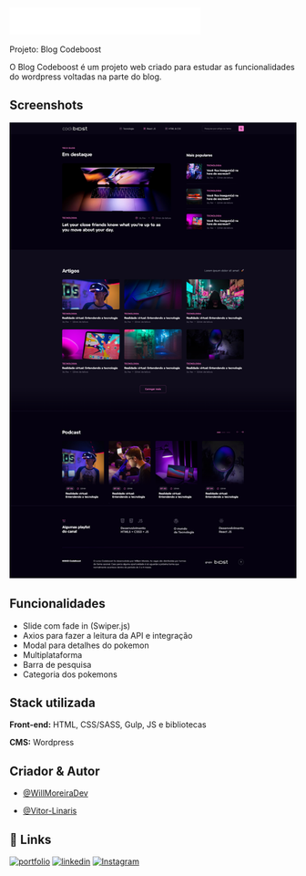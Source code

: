 ![Logo](./img/logo.svg)

Projeto: Blog Codeboost

O Blog Codeboost é um projeto web criado para estudar as funcionalidades do wordpress voltadas na parte do blog.

## Screenshots

![App Screenshot](./screenshot.png)

## Funcionalidades

- Slide com fade in (Swiper.js)
- Axios para fazer a leitura da API e integração
- Modal para detalhes do pokemon
- Multiplataforma
- Barra de pesquisa
- Categoria dos pokemons

## Stack utilizada

**Front-end:** HTML, CSS/SASS, Gulp, JS e bibliotecas

**CMS:** Wordpress

## Criador & Autor

- [@WillMoreiraDev](https://www.linkedin.com/in/willmoreira/)

- [@Vitor-Linaris](https://www.linkedin.com/in/vitor-linaris-a33a95235/)

## 🔗 Links

[![portfolio](https://img.shields.io/badge/my_portfolio-000?style=for-the-badge&logo=ko-fi&logoColor=white)](https://keepo.io/linarisdev/)
[![linkedin](https://img.shields.io/badge/linkedin-0A66C2?style=for-the-badge&logo=linkedin&logoColor=white)](https://www.linkedin.com/in/vitor-linaris-a33a95235/)
[![Instagram](https://img.shields.io/badge/Instagram-E4405F?style=for-the-badge&logo=instagram&logoColor=white)](https://www.instagram.com/linaris.dev/)
